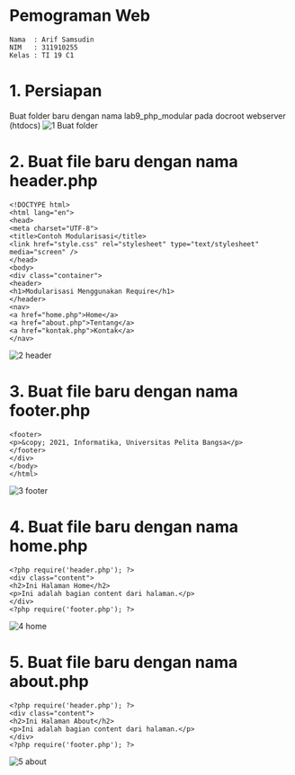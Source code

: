 # Pemograman Web
~~~
Nama  : Arif Samsudin
NIM   : 311910255
Kelas : TI 19 C1
~~~
# 1. Persiapan
Buat folder baru dengan nama lab9_php_modular pada docroot webserver
(htdocs)
![1  Buat folder](https://user-images.githubusercontent.com/81839328/121774727-f3808900-cbad-11eb-87c2-3c9a66a8d06c.JPG)

# 2. Buat file baru dengan nama header.php
~~~
<!DOCTYPE html>
<html lang="en">
<head>
<meta charset="UTF-8">
<title>Contoh Modularisasi</title>
<link href="style.css" rel="stylesheet" type="text/stylesheet"
media="screen" />
</head>
<body>
<div class="container">
<header>
<h1>Modularisasi Menggunakan Require</h1>
</header>
<nav>
<a href="home.php">Home</a>
<a href="about.php">Tentang</a>
<a href="kontak.php">Kontak</a>
</nav>
~~~
![2  header](https://user-images.githubusercontent.com/81839328/121774895-ca142d00-cbae-11eb-9307-17263c9aa25c.JPG)


# 3. Buat file baru dengan nama footer.php
~~~
<footer>
<p>&copy; 2021, Informatika, Universitas Pelita Bangsa</p>
</footer>
</div>
</body>
</html>
~~~
![3  footer](https://user-images.githubusercontent.com/81839328/121774920-e1531a80-cbae-11eb-80d0-624cdb364060.JPG)

# 4. Buat file baru dengan nama home.php
~~~
<?php require('header.php'); ?>
<div class="content">
<h2>Ini Halaman Home</h2>
<p>Ini adalah bagian content dari halaman.</p>
</div>
<?php require('footer.php'); ?>
~~~
![4  home](https://user-images.githubusercontent.com/81839328/121774964-0ba4d800-cbaf-11eb-9c3a-e2e45ed53e4f.JPG)

# 5. Buat file baru dengan nama about.php
~~~
<?php require('header.php'); ?>
<div class="content">
<h2>Ini Halaman About</h2>
<p>Ini adalah bagian content dari halaman.</p>
</div>
<?php require('footer.php'); ?>
~~~
![5  about](https://user-images.githubusercontent.com/81839328/121775249-aa7e0400-cbb0-11eb-8514-ce384ade7e74.JPG)
